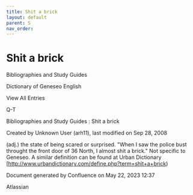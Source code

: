 ```yaml
---
title: Shit a brick
layout: default
parent: S
nav_order:
---
```


# Shit a brick

Bibliographies and Study Guides

Dictionary of Geneseo English

View All Entries

Q-T

Bibliographies and Study Guides : Shit a brick

Created by  Unknown User (arh11), last modified on Sep 28, 2008

(adj.) the state of being scared or surprised. &quot;When I saw the police bust throught the front door of 36 North, I almost shit a brick.&quot; Not specific to Geneseo. A similar definition can be found at Urban Dictionary [http://www.urbandictionary.com/define.php?term=shit+a+brick)

Document generated by Confluence on May 22, 2023 12:37

Atlassian
